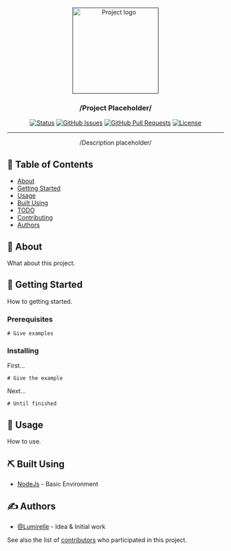 <!-- NOTE: Don't forget to replace `Lumirelle/Lumirelle` with your repository url -->

<p align="center">
  <a href="" rel="noopener">
 <img width=200px height=200px src="https://i.imgur.com/6wj0hh6.jpg" alt="Project logo"></a>
</p>

<h3 align="center">/Project Placeholder/</h3>

<div align="center">

[![Status](https://img.shields.io/badge/status-active-success.svg)](.)
[![GitHub Issues](https://img.shields.io/github/issues/Lumirelle/Lumirelle.svg)](https://github.com/Lumirelle/Lumirelle/issues)
[![GitHub Pull Requests](https://img.shields.io/github/issues-pr/Lumirelle/Lumirelle.svg)](https://github.com/Lumirelle/Lumirelle/pulls)
[![License](https://img.shields.io/badge/license-MIT-blue.svg)](/LICENSE)

</div>

---

<p align="center"> /Description placeholder/
  <br>
</p>

## 📝 Table of Contents

- [About](#about)
- [Getting Started](#getting_started)
- [Usage](#usage)
- [Built Using](#built_using)
- [TODO](/TODO.md)
- [Contributing](/CONTRIBUTING.md)
- [Authors](#authors)

## 🧐 About <a name = "about"></a>

What about this project.

## 🏁 Getting Started <a name = "getting_started"></a>

How to getting started.

### Prerequisites

```shell
# Give examples
```

### Installing

First...

```shell
# Give the example
```

Next...

```shell
# Until finished
```

## 🎈 Usage <a name="usage"></a>

How to use.

## ⛏️ Built Using <a name = "built_using"></a>

- [NodeJs](https://nodejs.org/en/) - Basic Environment

## ✍️ Authors <a name = "authors"></a>

- [@Lumirelle](https://github.com/Lumirelle) - Idea & Initial work

See also the list of [contributors](https://github.com/Lumirelle/Lumirelle/contributors) who participated in this project.
